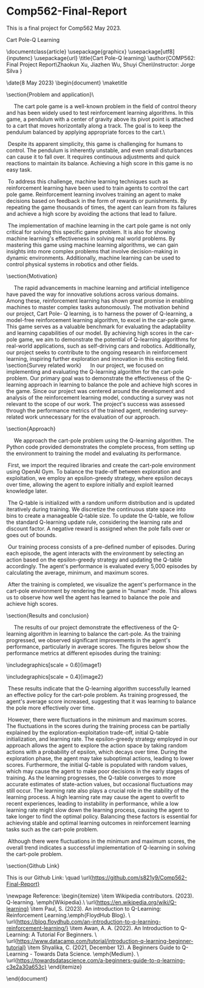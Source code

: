 # Comp562-Final-Report
This is a final project for Comp562 May 2023.

Cart Pole-Q Learning


\documentclass{article} 
\usepackage{graphicx}
\usepackage[utf8]{inputenc}
\usepackage{url} 
\title{Cart Pole-Q learning}
\author{COMP562: Final Project Report\\Zhaokun Xu, Jiazhen Wu, Shuyi Chen\\Instructor: Jorge Silva }
  
\date{8 May 2023} 
\begin{document} 
\maketitle 




 	
\section{Problem and application}\\

$\>$    $\>$   $\>$The cart pole game is a well-known problem in the field of control theory and has been widely used to test reinforcement learning algorithms. In this game, a pendulum with a center of gravity above its pivot point is attached to a cart that moves horizontally along a track. The goal is to keep the pendulum balanced by applying appropriate forces to the cart.\\

$\>$Despite its apparent simplicity, this game is challenging for humans to control. The pendulum is inherently unstable, and even small disturbances can cause it to fall over. It requires continuous adjustments and quick reactions to maintain its balance. Achieving a high score in this game is no easy task.


$\>$To address this challenge, machine learning techniques such as reinforcement learning have been used to train agents to control the cart pole game. Reinforcement learning involves training an agent to make decisions based on feedback in the form of rewards or punishments. By repeating the game thousands of times, the agent can learn from its failures and achieve a high score by avoiding the actions that lead to failure.

$\>$The implementation of machine learning in the cart pole game is not only critical for solving this specific game problem. It is also for showing machine learning's effectiveness in solving real world problems. By mastering this game using machine learning algorithms, we can gain insights into more complex problems that involve decision-making in dynamic environments. Additionally, machine learning can be used to control physical systems in robotics and other fields.


\section{Motivation}

$\>$    $\>$   $\>$The rapid advancements in machine learning and artificial intelligence have paved the way for innovative solutions across various domains. Among these, reinforcement learning has shown great promise in enabling machines to master complex tasks autonomously. The motivation behind our project, Cart Pole- Q learning, is to harness the power of Q-learning, a model-free reinforcement learning algorithm, to excel in the car-pole game. This game serves as a valuable benchmark for evaluating the adaptability and learning capabilities of our model. By achieving high scores in the car-pole game, we aim to demonstrate the potential of Q-learning algorithms for real-world applications, such as self-driving cars and robotics. Additionally, our project seeks to contribute to the ongoing research in reinforcement learning, inspiring further exploration and innovation in this exciting field.
 \section{Survey related work}
 $\>$    $\>$   $\>$In our project, we focused on implementing and evaluating the Q-learning algorithm for the cart-pole problem. Our primary goal was to demonstrate the effectiveness of the Q-learning approach in learning to balance the pole and achieve high scores in the game. Since our project was centered around the development and analysis of the reinforcement learning model, conducting a survey was not relevant to the scope of our work. The project's success was assessed through the performance metrics of the trained agent, rendering survey-related work unnecessary for the evaluation of our approach.
  
 
 
\section{Approach}

$\>$    $\>$   $\>$We approach the cart-pole problem using the Q-learning algorithm. The Python code provided demonstrates the complete process, from setting up the environment to training the model and evaluating its performance.

$\>$First, we import the required libraries and create the cart-pole environment using OpenAI Gym. To balance the trade-off between exploration and exploitation, we employ an epsilon-greedy strategy, where epsilon decays over time, allowing the agent to explore initially and exploit learned knowledge later.

$\>$The Q-table is initialized with a random uniform distribution and is updated iteratively during training. We discretize the continuous state space into bins to create a manageable Q-table size. To update the Q-table, we follow the standard Q-learning update rule, considering the learning rate and discount factor. A negative reward is assigned when the pole falls over or goes out of bounds.

$\>$Our training process consists of a pre-defined number of episodes. During each episode, the agent interacts with the environment by selecting an action based on the epsilon-greedy strategy and updating the Q-table accordingly. The agent's performance is evaluated every 5,000 episodes by calculating the average, minimum, and maximum scores.

$\>$After the training is completed, we visualize the agent's performance in the cart-pole environment by rendering the game in "human" mode. This allows us to observe how well the agent has learned to balance the pole and achieve high scores.

\section{Results and conclusion}

$\>$    $\>$   $\>$The results of our project demonstrate the effectiveness of the Q-learning algorithm in learning to balance the cart-pole. As the training progressed, we observed significant improvements in the agent's performance, particularly in average scores. The figures below show the performance metrics at different episodes during the training:
 
 
 
 
 \includegraphics[scale = 0.6]{image1}
 
  \includegraphics[scale = 0.4]{image2}
  
$\>$These results indicate that the Q-learning algorithm successfully learned an effective policy for the cart-pole problem. As training progressed, the agent's average score increased, suggesting that it was learning to balance the pole more effectively over time. 
 
$\>$However, there were fluctuations in the minimum and maximum scores. The fluctuations in the scores during the training process can be partially explained by the exploration-exploitation trade-off, initial Q-table initialization, and learning rate. The epsilon-greedy strategy employed in our approach allows the agent to explore the action space by taking random actions with a probability of epsilon, which decays over time. During the exploration phase, the agent may take suboptimal actions, leading to lower scores. Furthermore, the initial Q-table is populated with random values, which may cause the agent to make poor decisions in the early stages of training. As the learning progresses, the Q-table converges to more accurate estimates of state-action values, but occasional fluctuations may still occur. The learning rate also plays a crucial role in the stability of the learning process. A high learning rate may cause the agent to overfit to recent experiences, leading to instability in performance, while a low learning rate might slow down the learning process, causing the agent to take longer to find the optimal policy. Balancing these factors is essential for achieving stable and optimal learning outcomes in reinforcement learning tasks such as the cart-pole problem. 

$\>$Although there were fluctuations in the minimum and maximum scores,  the overall trend indicates a successful implementation of Q-learning in solving the cart-pole problem.

\section{Github Link}
 
 This is our Github Link: \quad \url{https://github.com/s821y9/Comp562-Final-Report}

 
 
 
 
 
 \newpage
 Reference:
\begin{itemize}
\item Wikipedia contributors. (2023). Q-learning. \emph{Wikipedia}.\\
 \url{https://en.wikipedia.org/wiki/Q-learning}
\item Paul, S. (2023). An introduction to Q-Learning: Reinforcement Learning.\emph{FloydHub Blog}. \\
\url{https://blog.floydhub.com/an-introduction-to-q-learning-reinforcement-learning/}
\item Awan, A. A. (2022). An Introduction to Q-Learning: A Tutorial For Beginners. \\
\url{https://www.datacamp.com/tutorial/introduction-q-learning-beginner-tutorial}
\item Shyalika, C. (2021, December 12). A Beginners Guide to Q-Learning - Towards Data Science. \emph{Medium}. \\
\url{https://towardsdatascience.com/a-beginners-guide-to-q-learning-c3e2a30a653c}
\end{itemize}
 
 
 
 
 
 
 
 \end{document}
